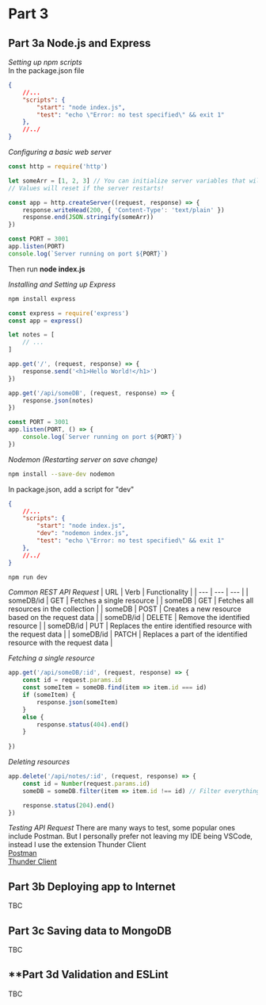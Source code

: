 # Part 3
## **Part 3a Node.js and Express**
*Setting up npm scripts*<br>
In the package.json file
```json
{
    //...
    "scripts": {
        "start": "node index.js",
        "test": "echo \"Error: no test specified\" && exit 1"
    },
    //../
}
```

*Configuring a basic web server*
```JavaScript
const http = require('http')

let someArr = [1, 2, 3] // You can initialize server variables that will stay as long the server is up
// Values will reset if the server restarts!

const app = http.createServer((request, response) => {
    response.writeHead(200, { 'Content-Type': 'text/plain' })
    response.end(JSON.stringify(someArr))
})

const PORT = 3001
app.listen(PORT)
console.log(`Server running on port ${PORT}`)
```

Then run **node index.js**

*Installing and Setting up Express*
```Bash
npm install express
```

```JavaScript
const express = require('express')
const app = express()

let notes = [
    // ...
]

app.get('/', (request, response) => {
    response.send('<h1>Hello World!</h1>')
})

app.get('/api/someDB', (request, response) => {
    response.json(notes)
})

const PORT = 3001
app.listen(PORT, () => {
    console.log(`Server running on port ${PORT}`)
})
```

*Nodemon (Restarting server on save change)*
```Bash
npm install --save-dev nodemon
```

In package.json, add a script for "dev"
```json
{
    //...
    "scripts": {
        "start": "node index.js",
        "dev": "nodemon index.js",
        "test": "echo \"Error: no test specified\" && exit 1"
    },
    //../
}
```
```Bash
npm run dev
```

*Common REST API Request*
| URL | Verb | Functionality |
| --- | ---  | --- |
| someDB/id | GET | Fetches a single resource |
| someDB | GET | Fetches all resources in the collection | 
| someDB | POST | Creates a new resource based on the request data |
| someDB/id | DELETE | Remove the identified resource |
| someDB/id | PUT | Replaces the entire identified resource with the request data |
| someDB/id | PATCH | Replaces a part of the identified resource with the request data |

*Fetching a single resource*
```JavaScript
app.get('/api/someDB/:id', (request, response) => {
    const id = request.params.id
    const someItem = someDB.find(item => item.id === id)
    if (someItem) {
        response.json(someItem)
    }
    else {
        response.status(404).end()
    }
    
})
```

*Deleting resources*
```JavaScript
app.delete('/api/notes/:id', (request, response) => {
    const id = Number(request.params.id)
    someDB = someDB.filter(item => item.id !== id) // Filter everything except the item to delete

    response.status(204).end()
})
```

*Testing API Request*
There are many ways to test, some popular ones include Postman. But I personally prefer not leaving my IDE being VSCode, instead I use the extension Thunder Client<br>
[Postman](https://www.postman.com/downloads/)<br>
[Thunder Client](https://marketplace.visualstudio.com/items?itemName=rangav.vscode-thunder-client)

## **Part 3b Deploying app to Internet**
TBC

## **Part 3c Saving data to MongoDB**
TBC

## **Part 3d Validation and ESLint
TBC
